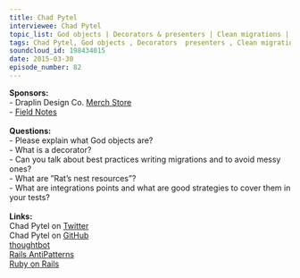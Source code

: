 ```yaml
--- 
title: Chad Pytel
interviewee: Chad Pytel
topic_list: God objects | Decorators & presenters | Clean migrations | Rat’s nest resources | Integration points | Mocks
tags: Chad Pytel, God objects , Decorators  presenters , Clean migrations , Rat’s nest resources , Integration points , Mocks
soundcloud_id: 198434015
date: 2015-03-30
episode_number: 82
---
```

 
<p class="show_notes_display"><b>Sponsors:<br></b>- Draplin Design Co. <a rel="nofollow" target="_blank" href="http://draplin.com/merch/">Merch Store</a><br>- <a rel="nofollow" target="_blank" href="http://fieldnotesbrand.com/">Field Notes</a><b><br></b><br><b>Questions:</b><br>- Please explain what God objects are?<br>- What is a decorator?<br>- Can you talk about best practices writing migrations and to avoid messy ones?<br>- What are ”Rat’s nest resources”?<br>- What are integrations points and what are good strategies to cover them in your tests?<br><br><b>Links:</b><br>Chad Pytel on <a rel="nofollow" target="_blank" href="https://twitter.com/cpytel">Twitter</a><br>Chad Pytel on <a rel="nofollow" target="_blank" href="https://github.com/cpytel">GitHub</a><br><a rel="nofollow" target="_blank" href="https://thoughtbot.com/">thoughtbot</a><br><a rel="nofollow" target="_blank" href="http://railsantipatterns.com/">Rails AntiPatterns</a><br><a rel="nofollow" target="_blank" href="http://rubyonrails.org/">Ruby on Rails</a><br></p>
